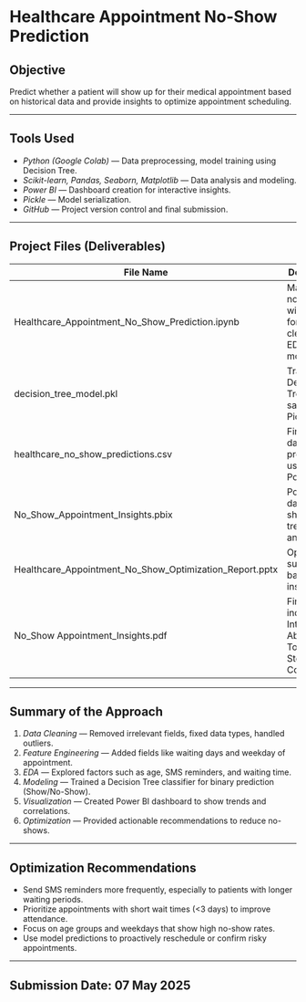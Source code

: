 # Healthcare Appointment No-Show Prediction

## Objective
Predict whether a patient will show up for their medical appointment based on historical data and provide insights to optimize appointment scheduling.

---

## Tools Used
- *Python (Google Colab)* — Data preprocessing, model training using Decision Tree.
- *Scikit-learn, Pandas, Seaborn, Matplotlib* — Data analysis and modeling.
- *Power BI* — Dashboard creation for interactive insights.
- *Pickle* — Model serialization.
- *GitHub* — Project version control and final submission.

---

## Project Files (Deliverables)

| File Name                                             | Description                                             |
|------------------------------------------------------|---------------------------------------------------------|
| Healthcare_Appointment_No_Show_Prediction.ipynb    | Main Colab notebook with code for data cleaning, EDA, modeling. |
| decision_tree_model.pkl                            | Trained Decision Tree model saved using Pickle.         |
| healthcare_no_show_predictions.csv                 | Final dataset with predictions, used in Power BI.       |
| No_Show_Appointment_Insights.pbix                  | Power BI dashboard showing key trends and analysis.     |
| Healthcare_Appointment_No_Show_Optimization_Report.pptx | Optimization suggestions based on insights.         |
| No_Show Appointment_Insights.pdf                   | Final report including Introduction, Abstract, Tools, Steps, and Conclusion. |

---

## Summary of the Approach

1. *Data Cleaning* — Removed irrelevant fields, fixed data types, handled outliers.
2. *Feature Engineering* — Added fields like waiting days and weekday of appointment.
3. *EDA* — Explored factors such as age, SMS reminders, and waiting time.
4. *Modeling* — Trained a Decision Tree classifier for binary prediction (Show/No-Show).
5. *Visualization* — Created Power BI dashboard to show trends and correlations.
6. *Optimization* — Provided actionable recommendations to reduce no-shows.

---

## Optimization Recommendations

- Send SMS reminders more frequently, especially to patients with longer waiting periods.
- Prioritize appointments with short wait times (<3 days) to improve attendance.
- Focus on age groups and weekdays that show high no-show rates.
- Use model predictions to proactively reschedule or confirm risky appointments.

---

## Submission Date: 07 May 2025
